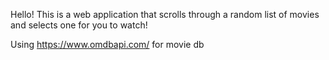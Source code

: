 Hello! This is a web application that scrolls through a random list of movies and selects one for you to watch!

Using https://www.omdbapi.com/ for movie db




